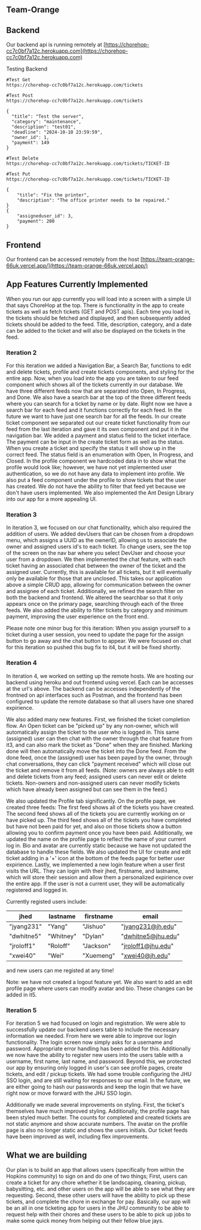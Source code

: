 ## Team-Orange

## Backend
Our backend api is running remotely at [https://chorehop-cc7c0bf7a12c.herokuapp.com](https://chorehop-cc7c0bf7a12c.herokuapp.com)

Testing Backend
```
#Test Get
https://chorehop-cc7c0bf7a12c.herokuapp.com/tickets

#Test Post
https://chorehop-cc7c0bf7a12c.herokuapp.com/tickets

{
  "title": "Test the server",
  "category": "maintenance",
  "description": "test01",
  "deadline": "2024-10-10 23:59:59",
  "owner_id": 1,
  "payment": 149
}

#Test Delete
https://chorehop-cc7c0bf7a12c.herokuapp.com/tickets/TICKET-ID

#Test Put
https://chorehop-cc7c0bf7a12c.herokuapp.com/tickets/TICKET-ID

{
    "title": "Fix the printer",
    "description": "The office printer needs to be repaired."
}
{
    "assigneduser_id": 3,
    "payment": 200
}

```

## Frontend
Our frontend can be accessed remotely from the host [https://team-orange-66uk.vercel.app/](https://team-orange-66uk.vercel.app/)

## App Features Currently Implemented

When you run our app currently you will load into a screen with a simple UI that says ChoreHop at the top. There is functionality in the app to create tickets as well as fetch tickets (GET and POST apis). Each time you load in, the tickets should be fetched and displayed, and then subsequently added tickets should be added to the feed. Title, description, category, and a date can be added to the ticket and will also be displayed on the tickets in the feed.

### Iteration 2

For this iteration we added a Navigation Bar, a Search Bar, functions to edit and delete tickets, profile and create tickets components, and styling for the entire app. Now, when you load into the app you are taken to our feed component which shows all of the tickets currently in our database. We have three different feeds now that are separated into Open, In Progress, and Done. We also have a search bar at the top of the three different feeds where you can search for a ticket by name or by date. Right now we have a search bar for each feed and it functions correctly for each feed. In the future we want to have just one search bar for all the feeds. In our create ticket component we separated out our create ticket functionality from our feed from the last iteration and gave it its own component and put it in the navigation bar. We added a payment and status field to the ticket interface. The payment can be input in the create ticket form as well as the status. When you create a ticket and specify the status it will show up in the correct feed. The status field is an enumeration with Open, In Progress, and Closed. In the profile component we hardcoded data in to show what the profile would look like; however, we have not yet implemented user authentication, so we do not have any data to implement into profile. We also put a feed component under the profile to show tickets that the user has created. We do not have the ability to filter that feed yet because we don't have users implemented. We also implemented the Ant Design Library into our app for a more appealing UI.

### Iteration 3

In iteration 3, we focused on our chat functionality, which also required the addition of users. We added devUsers that can be chosen from a dropdown menu, which assigns a UUID as the ownerID, allowing us to associate the owner and assigned users id's to each ticket. To change users, see the top of the screen on the nav bar where you select DevUser and choose your user from a dropdown. We then implemented the chat feature, with each ticket having an associated chat between the owner of the ticket and the assigned user. Currently, this is available for all tickets, but it will eventually only be available for those that are unclosed. This takes our application above a simple CRUD app, allowing for communication between the owner and assignee of each ticket. Additionally, we refined the search filter on both the backend and frontend. We altered the searchbar so that it only appears once on the primary page, searching through each of the three feeds. We also added the ability to filter tickets by category and minimum payment, improving the user experience on the front end.

Please note one minor bug for this iteration: When you assign yourself to a ticket during a user session, you need to update the page for the assign button to go away and the chat button to appear. We were focused on chat for this iteration so pushed this bug fix to it4, but it will be fixed shortly.

### Iteration 4

In iteration 4, we worked on setting up the remote hosts. We are hosting our backend using heroku and out frontend using vercel. Each can be accesses at the url's above. The backend can be accesses independently of the frontned on api interfaces such as Postman, and the frontend has been configured to update the remote database so that all users have one shared expirience. 

We also added many new features. First, we finished the ticket completion flow. An Open ticket can be "picked up" by any non-owner, which will automatically assign the ticket to the user who is logged in. This same (assigned) user can then chat with the owner through the chat feature from it3, and can also mark the ticket as "Done" when they are finished. Marking done will then automatically move the ticket into the Done feed. From the done feed, once the (assigned) user has been payed by the owner, through chat conversations, they can click "payment received" which will close out the ticket and remove it from all feeds. (Note: owners are always able to edit and delete tickets from any feed; assigned users can never edit or delete tickets. Non-owners and non-assigned users can never modify tickets which have already been assigned but can see them in the feed.) 

We also updated the Profile tab significantly. On the profile page, we created three feeds: The first feed shows all of the tickets you have created. The second feed shows all of the tickets you are currently working on or have picked up. The third feed shows all of the tickets you have completed but have not been paid for yet, and also on those tickets show a button allowing you to confirm payment once you have been paid. Additionally, we updated the name on the profile page to reflect the name of your current log in. Bio and avatar are currently static because we have not updated the database to handle these fields. We also updated the UI for create and edit ticket adding in a '+' icon at the bottom of the feeds page for better user expirience. Lastly, we implemented a new login feature when a user first visits the URL. They can login with their jhed, firstname, and lastname, which will store their session and allow them a personalized expirience over the entire app. If the user is not a current user, they will be automatically registered and logged in. 

Currently registed users include:

| jhed       |  lastname  | firstname   | email              |
|------------|------------|-------------| -------------------|
| "jyang231" |  "Yang"	  | "Jishuo"	  | "jyang231@jh.edu"  |
| "dwhitne5" |  "Whitney"	| "Dylan"	    | "dwhitne5@jhu.edu" |
| "jroloff1" |  "Roloff"	| "Jackson"	  | "jroloff1@jhu.edu" |
| "xwei40"	 |  "Wei"	    | "Xuemeng"	  | "xwei40@jh.edu"    |

and new users can me registed at any time!

Note: we have not created a logout feature yet. We also want to add an edit profile page where users can modify avatar and bio. These changes can be added in it5.

### Iteration 5
For iteration 5 we had focused on login and registration. We were able to successfully update our backend users table to include the necessary information we needed. From here we were able to improve our login functionality. The login screen now simply asks for a username and password. Appropriate error handling has been added for this. Additionally we now have the ability to register new users into the users table with a username, first name, last name, and password. Beyond this, we protected our app by ensuring only logged in user's can see profile pages, create tickets, and edit / pickup tickets. We had some trouble configuring the JHU SSO login, and are still waiting for responses to our email. In the future, we are either going to hash our passwords and keep the login that we have right now or move forward with the JHU SSO login. 

Additionally we made several improvements on styling. First, the ticket's themselves have much improved styling. Additionally, the profile page has been styled much better. The counts for completed and created tickets are not static anymore and show accurate numbers. The avatar on the profile page is also no longer static and shows the users initials. Our ticket feeds have been improved as well, including flex improvements. 

## What we are building

Our plan is to build an app that allows users (specifically from within the Hopkins community) to sign on and do one of two things; First, users can create a ticket for any chore whether it be landscaping, cleaning, pickup, babysitting, etc. and other users on the app will be able to see what they are requesting. Second, these other users will have the ability to pick up these tickets, and complete the chore in exchange for pay. Basically, our app will be an all in one ticketing app for users in the JHU community to be able to request help with their chores and these users to be able to pick up jobs to make some quick money from helping out their fellow blue jays.
